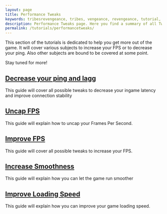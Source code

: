 ```yaml
---
layout: page
title: Performance Tweaks
keywords: tribesrevengeance, tribes, vengeance, revengeance, tutorial, performance, tweak, ping, fps, smoothness, speed, frames, per, second, latency, optimization, improve
description: Performance Tweaks page. Here you find a summary of all Tweaks, which improve your game performance.
permalink: /tutorials/performancetweaks/
---
```


This section of the tutorials is dedicated to help you get more out of the game. It will cover various subjects to increase your FPS or to decrease your ping. Also other subjects are bound to be covered at some point.

Stay tuned for more!

  

## [Decrease your ping and lagg](/tutorials/performancetweaks/pingoptimization)

This guide will cover all possible tweaks to decrease your ingame latency and improve connection stability

  

## [Uncap FPS](/tutorials/performancetweaks/uncapfps)

This guide will explain how to uncap your Frames Per Second.

  

## [Improve FPS](/tutorials/performancetweaks/improvefps)

This guide will cover all possible tweaks to increase your FPS.

  

## [Increase Smoothness](/tutorials/performancetweaks/increasesmoothness)

This guide will explain how you can let the game run smoother

  

## [Improve Loading Speed](/tutorials/performancetweaks/loadingspeed)

This guide will explain how you can improve your game loading speed.
